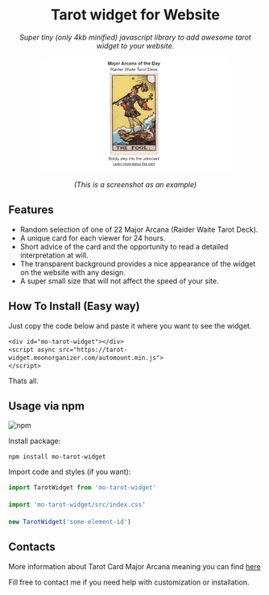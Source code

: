 <h1 align="center">Tarot widget for Website</h1>
<p align="center"><i>Super tiny (only 4kb minified) javascript library to add awesome tarot widget to your website. </i></p>
<p align="center">
  <img src="https://github.com/g00dv1n/mo-tarot-widget/raw/master/screenshots/tarot-widget-example.png?raw=true" alt="Tarot widget for website" style="max-width:75%;">
</p>
<p align="center"><i>(This is a screenshot as an example)</i></p>

## Features
* Random selection of one of 22 Major Arcana (Raider Waite Tarot Deck).
* A unique card for each viewer for 24 hours.
* Short advice of the card and the opportunity to read a detailed interpretation at will.
* The transparent background provides a nice appearance of the widget on the website with any design.
* A super small size that will not affect the speed of your site.

## How To Install (Easy way)
Just copy the code below and paste it where you want to see the widget.

```
<div id="mo-tarot-widget"></div>
<script async src="https://tarot-widget.moonorganizer.com/automount.min.js">
</script>
```
Thats all.

## Usage via npm

![npm](https://img.shields.io/npm/dm/mo-tarot-widget?style=flat-square)

Install package:

```
npm install mo-tarot-widget
```
Import code and styles (if you want):
```javascript
import TarotWidget from 'mo-tarot-widget'

import 'mo-tarot-widget/src/index.css'

new TarotWidget('some-element-id')
```

## Contacts
More information about Tarot Card Major Arcana meaning you can find [here](https://moonorganizer.com/en/tarot-card-major-arcana-meaning/)

Fill free to contact me if you need help with customization or installation.
